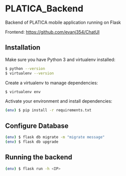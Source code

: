 # PLATICA_Backend
Backend of PLATICA mobile application running on Flask

Frontend: https://github.com/evanj354/ChatUI

## Installation

Make sure you have Python 3 and virtualenv installed:

```sh
$ python --version
$ virtualenv --version
```
Create a virtualenv to manage dependencies:

```sh
$ virtualenv env
```

Activate your environment and install dependencies:

```sh
(env) $ pip install -r requirements.txt
```
## Configure Database

```sh
(env) $ flask db migrate -m "migrate message"
(env) $ flask db upgrade
```

## Running the backend

```sh
(env) $ flask run -h <IP>
```
